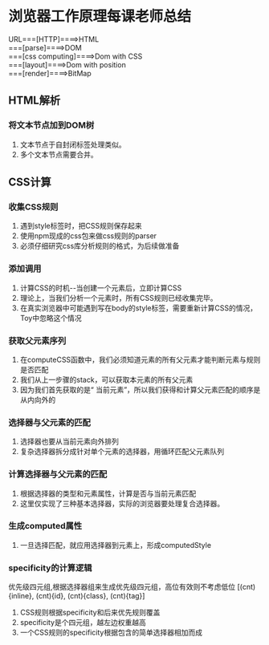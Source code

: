 # 浏览器工作原理每课老师总结
URL===[HTTP]====>HTML   
===[parse]====>DOM  
===[css computing]====>Dom with CSS  
===[layout]====>Dom with position  
===[render]====>BitMap  

## HTML解析

### 将文本节点加到DOM树
1. 文本节点于自封闭标签处理类似。
2. 多个文本节点需要合并。

## CSS计算

### 收集CSS规则
1. 遇到style标签时，把CSS规则保存起来
2. 使用npm现成的css包来做css规则的parser
3. 必须仔细研究css库分析规则的格式，为后续做准备

### 添加调用
1. 计算CSS的时机--当创建一个元素后，立即计算CSS
2. 理论上，当我们分析一个元素时，所有CSS规则已经收集完毕。
3. 在真实浏览器中可能遇到写在body的style标签，需要重新计算CSS的情况，Toy中忽略这个情况

### 获取父元素序列
1. 在computeCSS函数中，我们必须知道元素的所有父元素才能判断元素与规则是否匹配
2. 我们从上一步骤的stack，可以获取本元素的所有父元素
3. 因为我们首先获取的是“ 当前元素”，所以我们获得和计算父元素匹配的顺序是从内向外的

### 选择器与父元素的匹配
1. 选择器也要从当前元素向外排列
2. 复杂选择器拆分成针对单个元素的选择器，用循环匹配父元素队列   

### 计算选择器与父元素的匹配
1. 根据选择器的类型和元素属性，计算是否与当前元素匹配
2. 这里仅实现了三种基本选择器，实际的浏览器要处理复合选择器。

### 生成computed属性
1. 一旦选择匹配，就应用选择器到元素上，形成computedStyle

### specificity的计算逻辑
优先级四元组,根据选择器组来生成优先级四元组，高位有效则不考虑低位
[(cnt){inline}, (cnt){id}, (cnt){class}, (cnt){tag}]

1. CSS规则根据specificity和后来优先规则覆盖
2. specificity是个四元组，越左边权重越高
3. 一个CSS规则的specificity根据包含的简单选择器相加而成